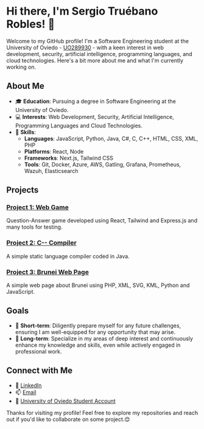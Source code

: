 # Hi there, I'm Sergio Truébano Robles! 👋

Welcome to my GitHub profile! I'm a Software Engineering student at the University of Oviedo - [UO289930](https://github.com/UO289930) - with a keen interest in web development, security, artificial intelligence, programming languages, and cloud technologies. Here's a bit more about me and what I'm currently working on.

## About Me

- 🎓 **Education**: Pursuing a degree in Software Engineering at the University of Oviedo.
- 💻 **Interests**: Web Development, Security, Artificial Intelligence, Programming Languages and Cloud Technologies.
- 🌟 **Skills**: 
  - **Languages**: JavaScript, Python, Java, C#, C, C++, HTML, CSS, XML, PHP
  - **Platforms**: React, Node
  - **Frameworks**: Next.js, Tailwind CSS
  - **Tools**: Git, Docker, Azure, AWS, Gatling, Grafana, Prometheus, Wazuh, Elasticsearch

## Projects

### [Project 1: Web Game](https://github.com/Arquisoft/wiq_en3a)
Question-Answer game developed using React, Tailwind and Express.js and many tools for testing.

### [Project 2: C-- Compiler](https://github.com/UO289930/compiler_c--)
A simple static language compiler coded in Java.

### [Project 3: Brunei Web Page](https://github.com/UO289930/EscritorioVirtual)
A simple web page about Brunei using PHP, XML, SVG, KML, Python and JavaScript.

## Goals

- 🚀 **Short-term**:  Diligently prepare myself for any future challenges, ensuring I am well-equipped for any opportunity that may arise.
- 🌱 **Long-term**: Specialize in my areas of deep interest and continuously enhance my knowledge and skills, even while actively engaged in professional work.

## Connect with Me

- 💼 [LinkedIn](https://www.linkedin.com/in/sergiotr74)
- 📫 [Email](mailto:truebanosergio@gmail.es)
- 🏫 [University of Oviedo Student Account](https://github.com/UO289930)
<!-- - 🌐 [Personal Website] -->

Thanks for visiting my profile! Feel free to explore my repositories and reach out if you'd like to collaborate on some project.😊
